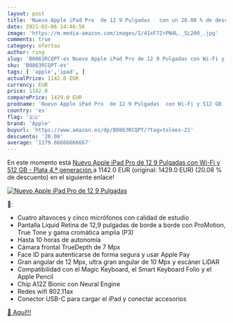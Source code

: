 ```yaml
---
layout: post
title: 'Nuevo Apple iPad Pro  de 12 9 Pulgadas   con un 20.08 % de descuento'
date: 2021-02-06 14:46:56
image: 'https://m.media-amazon.com/images/I/41xF7Z+PN4L._SL200_.jpg'
comments: true
category: ofertas
author: ring
slug: 'B0863RCQPT-es Nuevo Apple iPad Pro de 12 9 Pulgadas con Wi-Fi y 512 GB -...'
sku: 'B0863RCQPT-es'
tags: [ 'apple','ipad', ]
actualPrice: 1142.0 EUR
currency: EUR
price: 1142.0
comparePrice: 1429.0 EUR
prodname: 'Nuevo Apple iPad Pro  de 12 9 Pulgadas  con Wi-Fi y 512 GB  - Plata  4.ª generación '
country: 'es'
flag: '🇪🇸'
brand: 'Apple'
buyurl: 'https://www.amazon.es/dp/B0863RCQPT/?tag=tolees-21'
descuento: '20.08'
average: '1179.66666666667'
---
```


En este momento está [Nuevo Apple iPad Pro  de 12 9 Pulgadas  con Wi-Fi y 512 GB  - Plata  4.ª generación ](https://www.amazon.es/dp/B0863RCQPT/?tag=tolees-21) a 1142.0 EUR (original: 1429.0 EUR) (20.08 %  de descuento) en el siguiente enlace!

[![Nuevo Apple iPad Pro  de 12 9 Pulgadas  ](https://m.media-amazon.com/images/I/41xF7Z+PN4L._SL200_.jpg)](https://www.amazon.es/dp/B0863RCQPT/?tag=tolees-21)

🔎:

- Cuatro altavoces y cinco micrófonos con calidad de estudio
- Pantalla Liquid Retina de 12,9 pulgadas de borde a borde con ProMotion, True Tone y gama cromática amplia (P3)
- Hasta 10 horas de autonomía
- Cámara frontal TrueDepth de 7 Mpx
- Face ID para autenticarse de forma segura y usar Apple Pay
- Gran angular de 12 Mpx, ultra gran angular de 10 Mpx y escáner LiDAR
- Compatibilidad con el Magic Keyboard, el Smart Keyboard Folio y el Apple Pencil
- Chip A12Z Bionic con Neural Engine
- Redes wifi 802.11ax
- Conector USB-C para cargar el iPad y conectar accesorios

[🛒 Aquí!!!](https://www.amazon.es/dp/B0863RCQPT/?tag=tolees-21)
